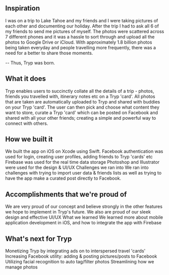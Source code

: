 ## Inspiration

I was on a trip to Lake Tahoe and my friends and I were taking pictures of each other and documenting our holiday. After the trip I had to ask all 6 of my friends to send me pictures of myself. The photos were scattered across 7 different phones and it was a hassle to sort through and upload all the photos to Google Drive or iCloud. With approximately 1.8 billion photos being taken everyday and people travelling more frequently, there was a need for a better to share those moments.

-- Thus, Tryp was born.

## What it does
Tryp enables users to succinctly collate all the details of a trip - photos, friends you travelled with, itinerary notes etc on a Tryp 'card'. All photos that are taken are automatically uploaded to Tryp and shared with buddies on your Tryp 'card'. The user can then pick and choose what content they want to store, curate a Tryp 'card' which can be posted on Facebook and shared with all your other friends; creating a simple and powerful way to connect with others.

## How we built it
We built the app on iOS on Xcode using Swift.
Facebook authentication was used for login, creating user profiles, adding friends to Tryp 'cards' etc
Firebase was used for the real time data storage
Photoshop and Illustrator were used for the design & UI/UX
Challenges we ran into
We ran into challenges with trying to import user data & friends lists as well as trying to have the app make a curated post directly to Facebook.

## Accomplishments that we're proud of
We are very proud of our concept and believe strongly in the other features we hope to implement in Tryp's future.
We also are proud of our sleek design and effective UI/UX
What we learned
We learned more about mobile application development in iOS, and how to integrate the app with Firebase

## What's next for Tryp
Monetizing Tryp by integrating ads on to interspersed travel 'cards'
Increasing Facebook utility: adding & posting pictures/posts to Facebook
Utilizing facial recognition to auto tag/filter photos
Streamlining how we manage photos

